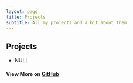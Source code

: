 ```yaml
---
layout: page
title: Projects
subtitle: All my projects and a bit about them
---
```


## Projects
- NULL

#### View More on [GitHub](https://github.com/awlandy/)
